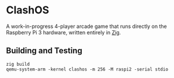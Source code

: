 # ClashOS

A work-in-progress 4-player arcade game that runs directly on the
Raspberry Pi 3 hardware, written entirely in [Zig](http://ziglang.org/).

## Building and Testing

```
zig build
qemu-system-arm -kernel clashos -m 256 -M raspi2 -serial stdio
```
